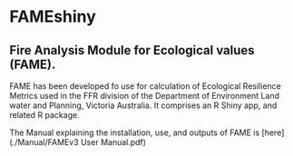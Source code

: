 FAMEshiny
===================================
Fire Analysis Module for Ecological values (FAME). 
---------------------------------------
FAME has been developed fo use for calculation  of Ecological Resilience Metrics 
used in the FFR division of the Department of Environment Land water and Planning, Victoria
Australia. It comprises an R Shiny app, and related R package. 

The Manual explaining the installation, use, and  outputs of FAME is  [here](./Manual/FAMEv3 User Manual.pdf)

